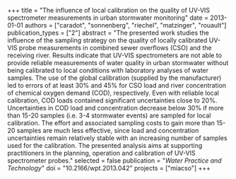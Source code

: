 +++
title = "The influence of local calibration on the quality of UV-VIS spectrometer measurements in urban stormwater monitoring"
date = 2013-01-01
authors = ["caradot", "sonnenberg", "riechel", "matzinger", "rouault"]
publication_types = ["2"]
abstract = "The presented work studies the influence of the sampling strategy on the quality of locally calibrated UV-VIS probe measurements in combined sewer overflows (CSO) and the receiving river. Results indicate that UV-VIS spectrometers are not able to provide reliable measurements of water quality in urban stormwater without being calibrated to local conditions with laboratory analyses of water samples. The use of the global calibration (supplied by the manufacturer) led to errors of at least 30% and 45% for CSO load and river concentration of chemical oxygen demand (COD), respectively. Even with reliable local calibration, COD loads contained significant uncertainties close to 20%. Uncertainties in COD load and concentration decrease below 30% if more than 15-20 samples (i.e. 3-4 stormwater events) are sampled for local calibration. The effort and associated sampling costs to gain more than 15-20 samples are much less effective, since load and concentration uncertainties remain relatively stable with an increasing number of samples used for the calibration. The presented analysis aims at supporting practitioners in the planning, operation and calibration of UV-VIS spectrometer probes."
selected = false
publication = "*Water Practice and Technology*"
doi = "10.2166/wpt.2013.042"
projects = ["miacso"]
+++

